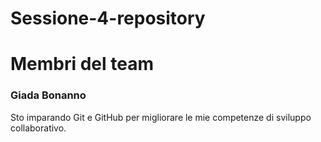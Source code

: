 # Sessione-4-repository

# Membri del team

### Giada Bonanno
Sto imparando Git e GitHub per migliorare le mie competenze di sviluppo collaborativo.
